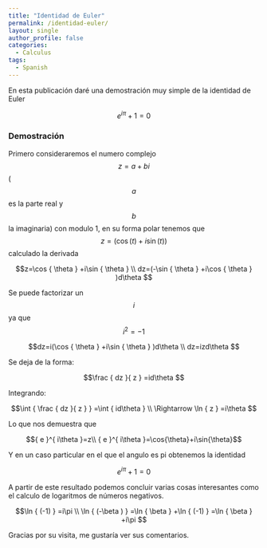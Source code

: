 ```yaml
---
title: "Identidad de Euler"
permalink: /identidad-euler/
layout: single
author_profile: false
categories:
  - Calculus
tags:
  - Spanish
---
```


En esta publicación daré una demostración muy simple de la identidad de Euler

$${ e }^{ i\pi }+1=0$$

### Demostración

Primero consideraremos el numero complejo $$z=a+bi$$ ($$a$$ es la parte real y $$b$$ la imaginaria) con modulo 1, en su forma polar tenemos que $$z=(\cos(t)+i\sin(t))$$ calculado la derivada

$$z=\cos { \theta } +i\sin { \theta } \\ dz=(-\sin { \theta } +i\cos { \theta } )d\theta $$

Se puede factorizar un $$i$$ ya que $$i^2=-1$$

$$dz=i(\cos { \theta } +i\sin { \theta } )d\theta \\ dz=izd\theta $$

Se deja de la forma:

$$\frac { dz }{ z } =id\theta $$

Integrando:

$$\int { \frac { dz }{ z } } =\int { id\theta } \\ \Rightarrow \ln { z } =i\theta $$

Lo que nos demuestra que

$${ e }^{ i\theta }=z\\ { e }^{ i\theta }=\cos{\theta}+i\sin{\theta}$$

Y en un caso particular en el que el angulo es pi obtenemos la identidad

$${ e }^{ i\pi }+1=0$$

A partir de este resultado podemos concluir varias cosas interesantes como el calculo de logaritmos de números negativos.

$$\ln { (-1) } =i\pi \\ \ln { (-\beta ) } =\ln { \beta } +\ln { (-1) } =\ln { \beta } +i\pi $$

Gracias por su visita, me gustaría ver sus comentarios.